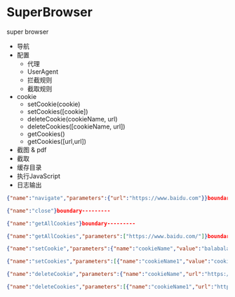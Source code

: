 # SuperBrowser
super browser

- 导航
- 配置
  - 代理
  - UserAgent
  - 拦截规则
  - 截取规则
- cookie
  - setCookie(cookie)
  - setCookies([cookie])
  - deleteCookie(cookieName, url)
  - deleteCookies([cookieName, url])
  - getCookies()
  - getCookies([url,url])
- 截图 & pdf
- 截取
- 缓存目录
- 执行JavaScript
- 日志输出

```json
{"name":"navigate","parameters":{"url":"https://www.baidu.com"}}boundary---------

{"name":"close"}boundary---------

{"name":"getAllCookies"}boundary---------

{"name":"getAllCookies","parameters":["https://www.baidu.com/"]}boundary---------

{"name":"setCookie","parameters":{"name":"cookieName","value":"balabala","domain":"www.baidu.com","path":"/","expires":null,"httpOnly":true,"secure":true}}boundary---------

{"name":"setCookies","parameters":[{"name":"cookieName1","value":"cookieValue1","domain":"www.baidu.com","path":"/","expires":null,"httpOnly":true,"secure":true},{"name":"cookieName2","value":"cookieValue2","domain":"www.baidu.com","path":"/","expires":null,"httpOnly":true,"secure":true}]}boundary---------

{"name":"deleteCookie","parameters":{"name":"cookieName","url":"https://www.baidu.com/"}}boundary---------

{"name":"deleteCookies","parameters":[{"name":"cookieName1","url":"https://www.baidu.com/"},{"name":"cookieName2","url":"https://www.baidu.com/"}]}boundary---------
```



